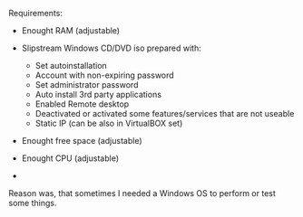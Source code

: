 Requirements:
- Enought RAM (adjustable)
- Slipstream Windows CD/DVD iso prepared with:
  - Set autoinstallation
  - Account with non-expiring password
  - Set administrator password
  - Auto install 3rd party applications
  - Enabled Remote desktop
  - Deactivated or activated some features/services that are not useable
  - Static IP (can be also in VirtualBOX set)
  
- Enought free space (adjustable)
- Enought CPU (adjustable)
-  



Reason was, that sometimes I needed a Windows OS to perform or test some things.
